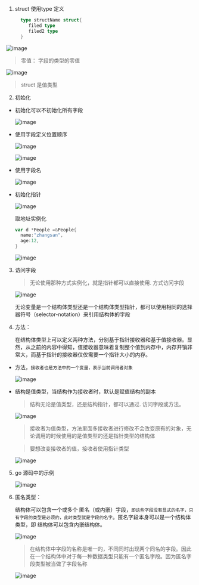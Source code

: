 1. struct 使用type 定义

    ```go
      type structName struct{
         filed type
         filed2 type
      }
    ```
  ![image](../../assets/98.jpg)

  > 零值： 字段的类型的零值
  
  ![image](../../assets/102.jpg)

  > struct 是值类型

2. 初始化

+ 初始化可以不初始化所有字段

  ![image](../../assets/104.jpg)

+ 使用字段定义位置顺序

  ![image](../../assets/99.jpg)

  ![image](../../assets/124.jpg)

+ 使用字段名

  ![image](../../assets/100.jpg)

+ 初始化指针

  ![image](../../assets/101.jpg)

  取地址实例化

  ```go
  var d *People =&People{
    name:"zhangsan",
    age:12,
  }
  ```
  ![image](../../assets/103.jpg)

3. 访问字段

   > 无论使用那种方式实例化，就是指针都可以直接使用. 方式访问字段

   ![image](../../assets/101.jpg)

   无论变量是一个结构体类型还是一个结构体类型指针，都可以使用相同的选择器符号（selector-notation）来引用结构体的字段
  
4. 方法：

   在结构体类型上可以定义两种方法，分别基于指针接收器和基于值接收器。显然，从之前的内容中得知，值接收器意味着复制整个值到内存中，内存开销非常大，而基于指针的接收器仅仅需要一个指针大小的内存。
   
+ 方法，`接收者也是方法中的一个变量，表示当前调用者对象`

  ![image](../../assets/110.jpg)

+ 结构是值类型，当结构作为接收者时，默认是赋值结构的副本

  > 结构无论是值类型，还是结构指针，都可以通过. 访问字段或方法。

  ![image](../../assets/111.jpg) 

  > 接收者为值类型，方法里面多接收者进行修改不会改变原有的对象，无论调用的时候使用的是值类型的还是指针类型的结构体

  > 要想改变接收者的值，接收者使用指针类型

  ![image](../../assets/112.jpg) 

5. go 源码中的示例

   ![image](../../assets/134.jpg) 

6. 匿名类型：
  
    结构体可以包含一个或多个 匿名（或内嵌）字段，`即这些字段没有显式的名字，只有字段的类型是必须的，此时类型就是字段的名字`。匿名字段本身可以是一个结构体类型，即 结构体可以包含内嵌结构体。

    ![image](../../assets/204.jpg)

    > 在结构体中字段的名称是唯一的，不同同时出现两个同名的字段。因此在一个结构体中对于每一种数据类型只能有一个匿名字段。因为匿名字段类型被当做了字段名称

    ![image](../../assets/205.jpg)
